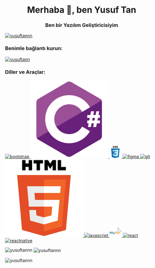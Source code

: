 <h1 align="center">Merhaba 👋, ben Yusuf Tan</h1>
<h3 align="center">Ben bir Yazılım Geliştiricisiyim</h3>

<p align="left"> <a href= "https://github.com/ryo-ma/github-profile-trophy"><img src = "https://github-profile-trophy.vercel.app/?username=yusuftannn" alt = "yusuftannn" / ></a> </p>

<h3 align="left">Benimle bağlantı kurun:</h3>
<p align="left">
<a href="https://linkedin.com/in/yusuftann" target = "blank"><img align = "center" src = "https://raw.githubusercontent.com/rahuldkjain/github-profile-readme-generator/master/src/images/icons/Social/linked-in- alternatifsvg" alt = "yusuftann" height = "30" width = "40" /></a>
</p>

<h3 align = "left"> Diller ve Araçlar:</h3>
<p align = "left"> <a href = "https://getbootstrap.com" target = "_blank" rel = "noreferrer"> <img src = "https://raw.githubusercontent.com/devicons/devicon /master/icons/bootstrap/bootstrap-plain-wordmark.svg" alt = "bootstrap" width = "40" height = "40"/> </a> <a href = "https://www.w3schools.com /cs/" target = "_blank" rel = "noreferrer"> <img src = "https://raw.githubusercontent.com/devicons/devicon/master/icons/csharp/csharp-original.svg" alt = "csharp " genişlik = "40" yükseklik = "40"/> </a> <a href = "https://www.w3schools.com/css/" target = "_blank" rel = "noreferrer"> <img src = "https://raw.githubusercontent.com/devicons/devicon/master/icons/css3/css3-original-wordmark.svg" alt ="css3" width = "40" height = "40"/> </a> <a href = "https://www.figma.com/" target = "_blank" rel = "noreferrer"> <img src ="https://www.vectorlogo.zone/logos/figma/figma-icon.svg" alt = "figma" width = "40" height = "40"/> </a> <a href = "https: //git-scm.com/" target = "_blank" rel = "noreferrer"> <img src = "https://www.vectorlogo.zone/logos/git-scm/git-scm-icon.svg" alt = "git" width = "40" height = "40"/> </a> <a href = "https://www.w3.org/html/" target = "_blank" rel = "noreferrer "> <img src = "https://raw.githubusercontent.com/devicons/devicon/master/icons/html5/html5-original-wordmark.svg" alt = "html5" genişlik = "40" yükseklik = "40" /> </a> <a href = "https://developer.mozilla.org/en-US/docs/Web/JavaScript" target = "_blank" rel = "noreferrer"> <img src = "https:/ /raw.githubusercontent.com/devicons/devicon/master/icons/javascript/javascript-original.svg" alt = "javascript" width = "40" height = "40"/> </a> <a href = "https://www.mysql.com/" target = "_blank" rel = "noreferrer"> <img src = "https://raw.githubusercontent.com/devicons/devicon/master/icons/mysql/mysql-original-wordmark.svg" alt = "mysql" width = "40" height = "40"/> </a> <a href = "https://reactjs.org/" target = "_blank" rel = "noreferrer"> <img src = "https://raw.githubusercontent.com/devicons/devicon/master/ simgeler/react/react-original-wordmark.svg" alt = "react" width = "40" height = "40"/> </a> <a href = "https://reactnative.dev/" target = "_blank" rel = "noreferrer"> <img src = "https://reactnative.dev/img/header_logo.svg" alt = "reactnative" width = "40" height = "40"/> </a> </p>

<p><img align = "left" src = "https://github-readme-stats.vercel.app/api/top-langs?username=yusuftannn&show_icons=true&locale=en&layout=compact" alt = "yusuftannn" /> </p>

<p> <img align = "center" src = "https://github-readme-stats.vercel.app/api?username=yusuftannn&show_icons=true&locale=en" alt = "yusuftannn" /> </p>

<p><img align = "center" src = "https://github-readme-streak-stats.herokuapp.com/?user=yusuftannn&" alt = "yusuftannn" /></p>



